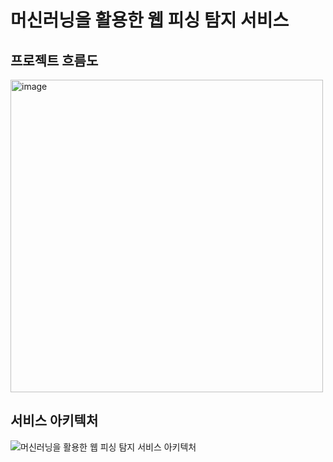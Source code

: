 # 머신러닝을 활용한 웹 피싱 탐지 서비스  

## 프로젝트 흐름도  
<img width="500" alt="image" src="https://github.com/user-attachments/assets/87f445a9-53e0-47ef-890e-f317e568af9c">


## 서비스 아키텍처 
![머신러닝을 활용한 웹 피싱 탐지 서비스 아키텍처](https://github.com/user-attachments/assets/17db24e4-e277-4cde-8fec-297e075f2cc7)

